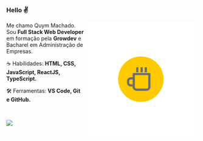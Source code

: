 ### Hello ✌

<img src="./images/coffee.png"  width="300px" align="right" alt="Xícara de Café">

<p align="left"> 
 Me chamo Quym Machado. Sou <strong>Full Stack Web Developer</strong> em formação pela <strong>Growdev</strong> e Bacharel em Administração de Empresas.
</p>

<p align="left">
 ☕ Habilidades: <strong>HTML, CSS, JavaScript, ReactJS, TypeScript.</strong>
</p>

<p align="left">
  🛠 Ferramentas: <strong>VS Code, Git e GitHub.</strong>
</p>


<br>

<p align="left">  
  <a href="https://www.linkedin.com/in/quym-machado" alt="Linkedin">
    <img src="https://img.shields.io/badge/LinkedIn-0077B5?style=for-the-badge&logo=linkedin&logoColor=white"/>
  </a>
</p>